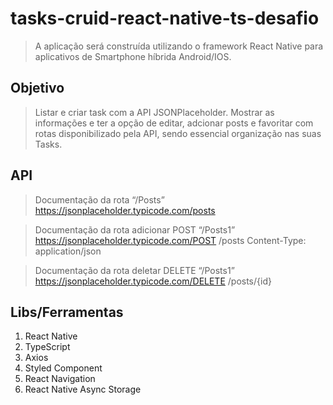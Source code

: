 # tasks-cruid-react-native-ts-desafio
> A aplicação será construída utilizando o framework React Native para aplicativos de Smartphone híbrida Android/IOS.

## Objetivo

>Listar e criar task com a API JSONPlaceholder. Mostrar as informações e ter a opção de editar, adcionar posts e favoritar com rotas disponibilizado pela API, sendo essencial organização nas suas Tasks.

## API 

>Documentação da rota “/Posts”
https://jsonplaceholder.typicode.com/posts

>Documentação da rota adicionar POST “/Posts1”
https://jsonplaceholder.typicode.com/POST /posts Content-Type: application/json

>Documentação da rota deletar DELETE “/Posts1”
https://jsonplaceholder.typicode.com/DELETE /posts/{id}


## Libs/Ferramentas 
1. React Native
2. TypeScript
3. Axios
4. Styled Component
7. React Navigation
8. React Native Async Storage
